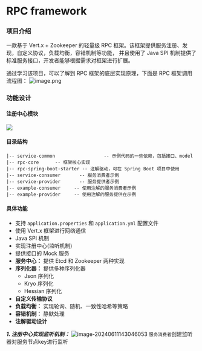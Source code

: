 # RPC framework

### 项目介绍

一款基于 Vert.x + Zookeeper 的轻量级 RPC 框架。该框架提供服务注册、发现，自定义协议，负载均衡，容错机制等功能，
并且使用了 Java SPI 机制提供了标准服务接口，开发者能够根据需求对框架进行扩展。


通过学习该项目，可以了解到 RPC 框架的底层实现原理，下面是 RPC 框架调用流程图：
![image.png](https://git.acwing.com/junhqin/rawimage/-/raw/main/pictures/2024/05/7_15_34_57_20240507153457.png)

### 功能设计
#### 注册中心模块
![](https://git.acwing.com/junhqin/rawimage/-/raw/main/pictures/2024/05/7_15_37_22_20240507153721.png)
#### 目录结构
```text
|-- service-common                  -- 示例代码的一些依赖，包括接口、model
|-- rpc-core      -- 框架核心实现
|-- rpc-spring-boot-starter -- 注解驱动，可在 Spring Boot 项目中使用 
|-- service-consumer       -- 服务消费者示例
|-- service-provider       -- 服务提供者示例
|-- example-consumer     -- 使用注解的服务消费者示例
|-- example-provider     -- 使用注解的服务提供在示例
```

#### 具体功能

- 支持 `application.properties` 和 `application.yml` 配置文件
- 使用 Vert.x 框架进行网络通信
- Java SPI 机制
- 实现注册中心(监听机制)
- 提供接口的 Mock 服务
- **服务中心：** 提供 Etcd 和 Zookeeper 两种实现
- **序列化器：** 提供多种序列化器
    - Json 序列化
    - Kryo 序列化
    - Hessian 序列化
- **自定义传输协议**
- **负载均衡：** 实现轮询、随机、一致性哈希等策略
- **容错机制：** 静默处理
- **注解驱动设计**

***1. 注册中心实现监听机制：***
![image-20240611143046053](https://git.acwing.com/junhqin/rawimage/-/raw/main/pictures/2024/06/11_14_30_46_image-20240611143046053.png)
`服务消费者`创建监听器对服务节点key进行监听